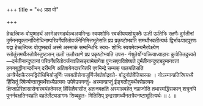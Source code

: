 +++
title = "०८ प्रप्रा वो"

+++

हेऋत्विजः वोयुष्मदर्थं अस्मेअस्मदर्थञ्चअयमिन्द्रः स्वयशोभिः स्वकीययशोयुक्तैः ऊती ऊतिभिः रक्षणैः दुर्मतीनां दुर्मननयुक्तानांविरोधिनाम्परिवर्गेपरितोवर्जनेनिमित्तभूतेसति प्रप्र प्रकृष्टोभवति समर्थोभवतीत्यर्थः द्विर्भावःपादपूरणः यद्वा हेऋत्विजः वोयुष्मदर्थं अस्मे अस्माकं सम्बन्धिभिः स्वय- शोभिः स्वयमेवान्यनैरपेक्ष्येण स्तोतुंसमर्थैःस्तोत्रैस्तुष्टःसन् ऊती ऊतौरक्षणे प्रप्र प्रकृष्टोभवति उपस- र्गश्रुतेर्योग्यक्रियाध्याहारः कुत्रेतितदुच्यते—दर्मतीनान्दुष्टानां परिवर्गेपरितोवर्जनवतिसङ्ग्रामेयागेवा पुनःसएवविशेष्यते दुर्मतीनान्दुष्टबहुमानवतां हननबुद्धीनान्दरीमन् दरीमणि अतिशयेनदारयितरि एवमिन्द्रे सम्यक् पालयतिसति अन्त्रैर्भक्षकैरस्मद्विरोधिभिर्याजूर्णिः जववतीसेनाजूर्णिर्जवतेर्वाद्रवते- र्वादूनोतेर्वेतियास्कः । नोऽस्मान्प्रतिरिषयध्यै हिंसितुं रिषेर्ण्यन्तात्तुमर्थेशध्यैप्रत्ययः उपेषेउपगन्तुं- अस्मान्प्राप्तुं ईङ्गतौतुमर्थेक्सेप्रत्ययः क्षिप्ताप्रेरितासासेनास्वयंहतेमस्त् हिंसितैवासीत् अतःनवक्षति अस्मान्नवहेत् नप्राप्नोति तथास्मद्धिंसकान् शत्रूनपि पुनर्नवक्षतिनवहति वहतेर्लेट्यडागमः सिब्बहुल- मितिसिप् इन्द्रसामर्थ्येनतत्रैवनष्टाभूदित्यर्थः ॥ ८ ॥